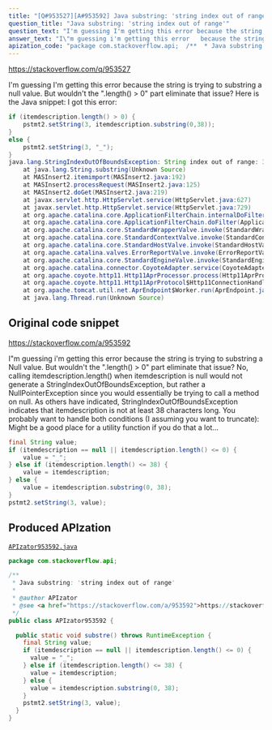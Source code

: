 ```yaml
---
title: "[Q#953527][A#953592] Java substring: 'string index out of range'"
question_title: "Java substring: 'string index out of range'"
question_text: "I'm guessing I'm getting this error because the string is trying to substring a null value. But wouldn't the \".length() > 0\" part eliminate that issue? Here is the Java snippet: I got this error:"
answer_text: "I\"m guessing i'm getting this error   because the string is trying to   substring a Null value. But wouldn't   the \".length() > 0\" part eliminate   that issue? No, calling itemdescription.length() when itemdescription is null would not generate a StringIndexOutOfBoundsException, but rather a NullPointerException since you would essentially be trying to call a method on null. As others have indicated, StringIndexOutOfBoundsException indicates that itemdescription is not at least 38 characters long.  You probably want to handle both conditions (I assuming you want to truncate): Might be a good place for a utility function if you do that a lot..."
apization_code: "package com.stackoverflow.api;  /**  * Java substring: 'string index out of range'  *  * @author APIzator  * @see <a href=\"https://stackoverflow.com/a/953592\">https://stackoverflow.com/a/953592</a>  */ public class APIzator953592 {    public static void substre() throws RuntimeException {     final String value;     if (itemdescription == null || itemdescription.length() <= 0) {       value = \"_\";     } else if (itemdescription.length() <= 38) {       value = itemdescription;     } else {       value = itemdescription.substring(0, 38);     }     pstmt2.setString(3, value);   } }"
---
```


https://stackoverflow.com/q/953527

I&#x27;m guessing I&#x27;m getting this error because the string is trying to substring a null value. But wouldn&#x27;t the &quot;.length() &gt; 0&quot; part eliminate that issue?
Here is the Java snippet:
I got this error:


```java
if (itemdescription.length() > 0) {
    pstmt2.setString(3, itemdescription.substring(0,38));
} 
else { 
    pstmt2.setString(3, "_");
}
java.lang.StringIndexOutOfBoundsException: String index out of range: 38
    at java.lang.String.substring(Unknown Source)
    at MASInsert2.itemimport(MASInsert2.java:192)
    at MASInsert2.processRequest(MASInsert2.java:125)
    at MASInsert2.doGet(MASInsert2.java:219)
    at javax.servlet.http.HttpServlet.service(HttpServlet.java:627)
    at javax.servlet.http.HttpServlet.service(HttpServlet.java:729)
    at org.apache.catalina.core.ApplicationFilterChain.internalDoFilter(ApplicationFilterChain.java:269)
    at org.apache.catalina.core.ApplicationFilterChain.doFilter(ApplicationFilterChain.java:188)
    at org.apache.catalina.core.StandardWrapperValve.invoke(StandardWrapperValve.java:213)
    at org.apache.catalina.core.StandardContextValve.invoke(StandardContextValve.java:172)
    at org.apache.catalina.core.StandardHostValve.invoke(StandardHostValve.java:127)
    at org.apache.catalina.valves.ErrorReportValve.invoke(ErrorReportValve.java:117)
    at org.apache.catalina.core.StandardEngineValve.invoke(StandardEngineValve.java:108)
    at org.apache.catalina.connector.CoyoteAdapter.service(CoyoteAdapter.java:174)
    at org.apache.coyote.http11.Http11AprProcessor.process(Http11AprProcessor.java:835)
    at org.apache.coyote.http11.Http11AprProtocol$Http11ConnectionHandler.process(Http11AprProtocol.java:640)
    at org.apache.tomcat.util.net.AprEndpoint$Worker.run(AprEndpoint.java:1286)
    at java.lang.Thread.run(Unknown Source)
```


## Original code snippet

https://stackoverflow.com/a/953592

I&quot;m guessing i&#x27;m getting this error
  because the string is trying to
  substring a Null value. But wouldn&#x27;t
  the &quot;.length() &gt; 0&quot; part eliminate
  that issue?
No, calling itemdescription.length() when itemdescription is null would not generate a StringIndexOutOfBoundsException, but rather a NullPointerException since you would essentially be trying to call a method on null.
As others have indicated, StringIndexOutOfBoundsException indicates that itemdescription is not at least 38 characters long.  You probably want to handle both conditions (I assuming you want to truncate):
Might be a good place for a utility function if you do that a lot...

```java
final String value;
if (itemdescription == null || itemdescription.length() <= 0) {
    value = "_";
} else if (itemdescription.length() <= 38) {
    value = itemdescription;
} else { 
    value = itemdescription.substring(0, 38);
}
pstmt2.setString(3, value);
```

## Produced APIzation

[`APIzator953592.java`](https://github.com/pasqualesalza/apization-temp-data/raw/master/apizations/java/APIzator953592.java)

```java
package com.stackoverflow.api;

/**
 * Java substring: 'string index out of range'
 *
 * @author APIzator
 * @see <a href="https://stackoverflow.com/a/953592">https://stackoverflow.com/a/953592</a>
 */
public class APIzator953592 {

  public static void substre() throws RuntimeException {
    final String value;
    if (itemdescription == null || itemdescription.length() <= 0) {
      value = "_";
    } else if (itemdescription.length() <= 38) {
      value = itemdescription;
    } else {
      value = itemdescription.substring(0, 38);
    }
    pstmt2.setString(3, value);
  }
}

```